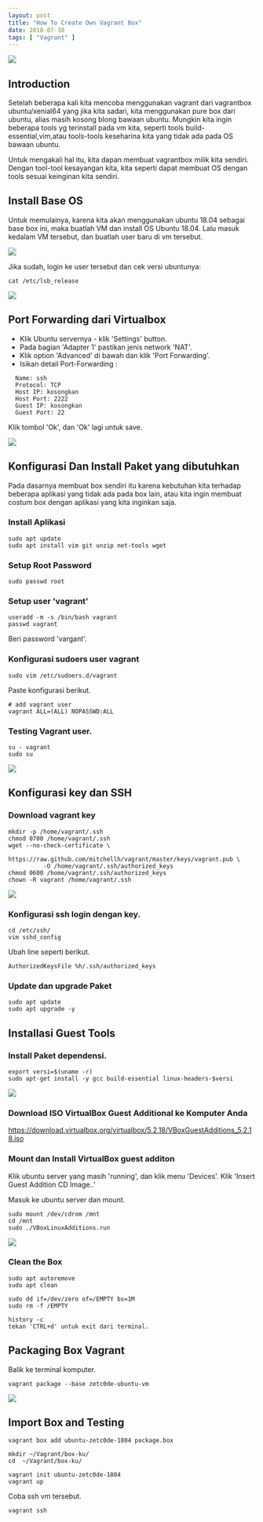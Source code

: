 ```yaml
---
layout: post
title: "How To Create Own Vagrant Box" 
date: 2018-07-30
tags: [ "Vagrant" ]
---
```

![](/images/vagrant/vagrant05/vagrantbox.webp)

## Introduction
Setelah beberapa kali kita mencoba menggunakan vagrant dari vagrantbox ubuntu/xenial64 yang jika kita sadari, kita menggunakan pure box dari ubuntu, alias masih kosong blong bawaan ubuntu. Mungkin kita ingin beberapa tools yg terinstall pada vm kita, seperti tools build-essential,vim,atau tools-tools keseharina kita yang tidak ada pada OS bawaan ubuntu. 

Untuk mengakali hal itu, kita dapan membuat vagrantbox milik kita sendiri. Dengan tool-tool kesayangan kita, kita seperti dapat membuat OS dengan tools sesuai keinginan kita sendiri. 

## Install Base OS
Untuk memulainya, karena kita akan menggunakan ubuntu 18.04 sebagai base box ini, maka buatlah VM dan install OS Ubuntu 18.04. Lalu masuk kedalam VM tersebut, dan buatlah user baru di vm tersebut.

![](/images/vagrant/vagrant05/setuser.png)

Jika sudah, login ke user tersebut dan cek versi ubuntunya:
```
cat /etc/lsb_release
```

![](/images/vagrant/vagrant05/lsb-release.png)

## Port Forwarding dari Virtualbox
- Klik Ubuntu servernya - klik 'Settings' button.
- Pada bagian 'Adapter 1' pastikan jenis network 'NAT'.
- Klik option 'Advanced' di bawah dan klik 'Port Forwarding'.
- Isikan detail Port-Forwarding :
```
  Name: ssh
  Protocol: TCP
  Host IP: kosongkan
  Host Port: 2222
  Guest IP: kosongkan
  Guest Port: 22
```

Klik tombol 'Ok', dan 'Ok' lagi untuk save.

![](/images/vagrant/vagrant05/setnat.png)

## Konfigurasi Dan Install Paket yang dibutuhkan

Pada dasarnya membuat box sendiri itu karena kebutuhan kita terhadap beberapa aplikasi yang tidak ada pada box lain, atau kita ingin membuat costum box dengan aplikasi yang kita inginkan saja. 

### Install Aplikasi
```
sudo apt update
sudo apt install vim git unzip net-tools wget
```
### Setup Root Password
```
sudo passwd root
```
### Setup user 'vagrant'
```
useradd -m -s /bin/bash vagrant
passwd vagrant
```
Beri password 'vargant'.

### Konfigurasi sudoers user vagrant 
```
sudo vim /etc/sudoers.d/vagrant
```
Paste konfigurasi berikut.
```
# add vagrant user
vagrant ALL=(ALL) NOPASSWD:ALL
```
### Testing Vagrant user.
```
su - vagrant
sudo su
```

![](/images/vagrant/vagrant05/sudosu.png)

## Konfigurasi key dan SSH

### Download vagrant key
```
mkdir -p /home/vagrant/.ssh
chmod 0700 /home/vagrant/.ssh
wget --no-check-certificate \
          https://raw.github.com/mitchellh/vagrant/master/keys/vagrant.pub \
          -O /home/vagrant/.ssh/authorized_keys
chmod 0600 /home/vagrant/.ssh/authorized_keys
chown -R vagrant /home/vagrant/.ssh
```

![](/images/vagrant/vagrant05/vagrantpub.png)

### Konfigurasi ssh login dengan key.
```
cd /etc/ssh/
vim sshd_config
```
Ubah line seperti berikut.
```
AuthorizedKeysFile %h/.ssh/authorized_keys
```

### Update dan upgrade Paket
```
sudo apt update
sudo apt upgrade -y
```

## Installasi Guest Tools

### Install Paket dependensi.
```
export versi=$(uname -r)
sudo apt-get install -y gcc build-essential linux-headers-$versi
```

![](/images/vagrant/vagrant05/guest.png)

### Download ISO VirtualBox Guest Additional ke Komputer Anda

https://download.virtualbox.org/virtualbox/5.2.18/VBoxGuestAdditions_5.2.18.iso

### Mount dan Install VirtualBox guest additon

Klik ubuntu server yang masih 'running', dan klik menu 'Devices'.
Klik 'Insert Guest Addition CD Image..'

Masuk ke ubuntu server dan mount.
```
sudo mount /dev/cdrom /mnt
cd /mnt
sudo ./VBoxLinuxAdditions.run
```

![](/images/vagrant/vagrant05/guestad.png)

### Clean the Box

```
sudo apt autoremove
sudo apt clean

sudo dd if=/dev/zero of=/EMPTY bs=1M
sudo rm -f /EMPTY

history -c
tekan 'CTRL+d' untuk exit dari terminal.
```

## Packaging Box Vagrant

Balik ke terminal komputer.
```
vagrant package --base zetc0de-ubuntu-vm
```

![](/images/vagrant/vagrant05/packaging.png)

## Import Box and Testing

```
vagrant box add ubuntu-zetc0de-1804 package.box

mkdir ~/Vagrant/box-ku/
cd  ~/Vagrant/box-ku/

vagrant init ubuntu-zetc0de-1804
vagrant up
```
Coba ssh vm tersebut.

```
vagrant ssh
```
